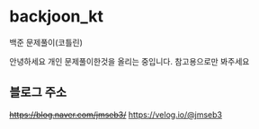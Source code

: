 # backjoon_kt
백준 문제풀이(코틀린)

안녕하세요 개인 문제풀이한것을 올리는 중입니다. 참고용으로만 봐주세요

블로그 주소  
---
~~https://blog.naver.com/jmseb3/~~
https://velog.io/@jmseb3
